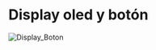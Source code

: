# Display oled y botón
![Display_Boton](https://user-images.githubusercontent.com/107594036/224197493-1160fcee-f4c5-4a09-8fa9-c88b42a2c34c.jpg)

